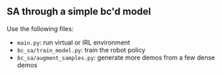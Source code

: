 ## SA through a simple bc'd model

Use the following files:

- `main.py`: run virtual or IRL environment
- `bc_sa/train_model.py`: train the robot policy
- `bc_sa/augment_samples.py`: generate more demos from a few dense demos
